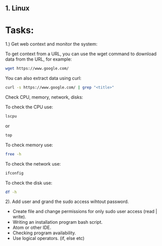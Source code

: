 ## 1. Linux
# Tasks: 
1.) Get web context and monitor the system:
   
   To get context from a URL, you can use the wget command to download data from the URL, for example:
   ```sh
   wget https://www.google.com/
   ```
   You can also extract data using curl:
   ```sh
   curl -s https://www.google.com/ | grep "<title>"
   ```
   Check CPU, memory, network, disks:

   To check the CPU use:
   ```sh
   lscpu  
   ```
   or
   ```sh
   top
   ```
   To check memory use:
   ```sh
   free -h
   ```

   To check the network use:
   ```sh
   ifconfig
   ```
   To check the disk use:
   ```sh
   df -h
   ```
   
2). Add user and grand the sudo access wihtout password.

   - Create file and change permissions for only sudo user access (read | write). 
   - Writing an installation program bash script.
   - Atom or other IDE.
   - Checking program availability. 
   - Use logical operators. (if, else etc)


